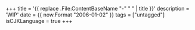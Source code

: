 +++
title = '{{ replace .File.ContentBaseName "-" " " | title }}'
description = 'WIP'
date = {{ now.Format "2006-01-02" }}
tags = ["untagged"]
isCJKLanguage = true
+++
